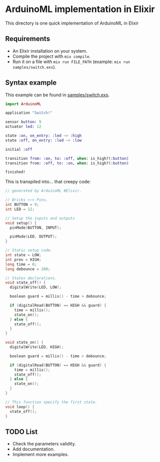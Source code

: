 # ArduinoML implementation in Elixir

This directory is one quick implementation of ArduinoML in Elixir

## Requirements
- An Elixir installation on your system.
- Compile the project with ```mix compile```.
- Run it on a file with ```mix run FILE_PATH``` (example: ```mix run samples/switch.exs```).

## Syntax example

This example can be found in [samples/switch.exs](./samples/switch.exs).

```elixir
import ArduinoML

application "Switch!"

sensor button: 9
actuator led: 12

state :on, on_entry: :led ~> :high
state :off, on_entry: :led ~> :low

initial :off

transition from: :on, to: :off, when: is_high?(:button)
transition from: :off, to: :on, when: is_high?(:button)

finished!
```

This is transpiled into... that creepy code:

```c
// generated by ArduinoML #Elixir.

// Bricks <~> Pins.
int BUTTON = 9;
int LED = 12;

// Setup the inputs and outputs
void setup() {
  pinMode(BUTTON, INPUT);

  pinMode(LED, OUTPUT);
}

// Static setup code.
int state = LOW;
int prev = HIGH;
long time = 0;
long debounce = 200;

// States declarations.
void state_off() {
  digitalWrite(LED, LOW);

  boolean guard = millis() - time > debounce;

  if (digitalRead(BUTTON) == HIGH && guard) {
    time = millis();
    state_on();
  } else {
    state_off();
  }
}

void state_on() {
  digitalWrite(LED, HIGH);

  boolean guard = millis() - time > debounce;

  if (digitalRead(BUTTON) == HIGH && guard) {
    time = millis();
    state_off();
  } else {
    state_on();
  }
}

// This function specify the first state.
void loop() {
  state_off();
}
```

## TODO List

- Check the parameters validity.
- Add documentation.
- Implement more examples.
